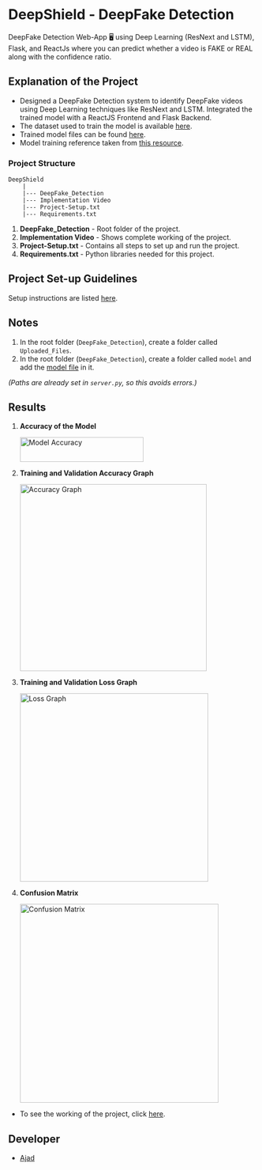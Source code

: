 # DeepShield - DeepFake Detection

DeepFake Detection Web-App 🖥 using Deep Learning (ResNext and LSTM), Flask, and ReactJs where you can predict whether a video is FAKE or REAL along with the confidence ratio.

## Explanation of the Project

* Designed a DeepFake Detection system to identify DeepFake videos using Deep Learning techniques like ResNext and LSTM. Integrated the trained model with a ReactJS Frontend and Flask Backend.
* The dataset used to train the model is available [here](https://github.com/yuezunli/celeb-deepfakeforensics).
* Trained model files can be found [here](https://drive.google.com/drive/folders/1-zErGZ9T89TplQs3ws4QVRFlqE-ljW6l?usp=sharing).
* Model training reference taken from [this resource](https://github.com/abhijitjadhav1998/Deepfake_detection_using_deep_learning/tree/master/Model%20Creation).

### Project Structure

```
DeepShield
    |
    |--- DeepFake_Detection
    |--- Implementation Video
    |--- Project-Setup.txt
    |--- Requirements.txt
```

1. **DeepFake\_Detection** - Root folder of the project.
2. **Implementation Video** - Shows complete working of the project.
3. **Project-Setup.txt** - Contains all steps to set up and run the project.
4. **Requirements.txt** - Python libraries needed for this project.

## Project Set-up Guidelines

Setup instructions are listed [here](https://github.com/Ajad-cpu/DeepShield/blob/main/Project-Setup.txt).

## Notes

1. In the root folder (`DeepFake_Detection`), create a folder called `Uploaded_Files`.
2. In the root folder (`DeepFake_Detection`), create a folder called `model` and add the [model file](https://drive.google.com/drive/folders/1-zErGZ9T89TplQs3ws4QVRFlqE-ljW6l?usp=sharing) in it.

*(Paths are already set in `server.py`, so this avoids errors.)*

## Results

1. **Accuracy of the Model**

   <img width="250" height="50" alt="Model Accuracy" src="https://user-images.githubusercontent.com/58872872/133935912-1def7615-6538-4c88-9134-8f94a9367965.png">

2. **Training and Validation Accuracy Graph**

   <img width="378" alt="Accuracy Graph" src="https://user-images.githubusercontent.com/58872872/133936040-4bfa44a7-45c5-499b-8a10-f253cbcab56c.png">

3. **Training and Validation Loss Graph**

   <img width="381" alt="Loss Graph" src="https://user-images.githubusercontent.com/58872872/133935983-b4d9275f-e841-4b69-86cd-79c770ea2aa1.png">

4. **Confusion Matrix**

   <img width="402" alt="Confusion Matrix" src="https://user-images.githubusercontent.com/58872872/133936080-d2b39804-4a99-47b8-8be4-87ba77161961.png">

* To see the working of the project, click [here](https://github.com/Ajad-cpu/DeepShield/blob/main/Implementation%20Video.mp4).

## Developer

* [Ajad](https://github.com/Ajad-cpu)
